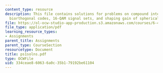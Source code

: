 ```yaml
---
content_type: resource
description: This file contains solutions for problems on compound interest and dB,
  biorthogonal codes, 16-QAM signal sets, and shaping gain of spherical signal sets.
file: https://ol-ocw-studio-app-production.s3.amazonaws.com/courses/6-451-principles-of-digital-communication-ii-spring-2005/334ceae860636a0c35b179192be61104_ps1solns.pdf
file_type: application/pdf
learning_resource_types:
- Assignments
parent_title: Assignments
parent_type: CourseSection
resourcetype: Document
title: ps1solns.pdf
type: OCWFile
uid: 334ceae8-6063-6a0c-35b1-79192be61104
---
```

